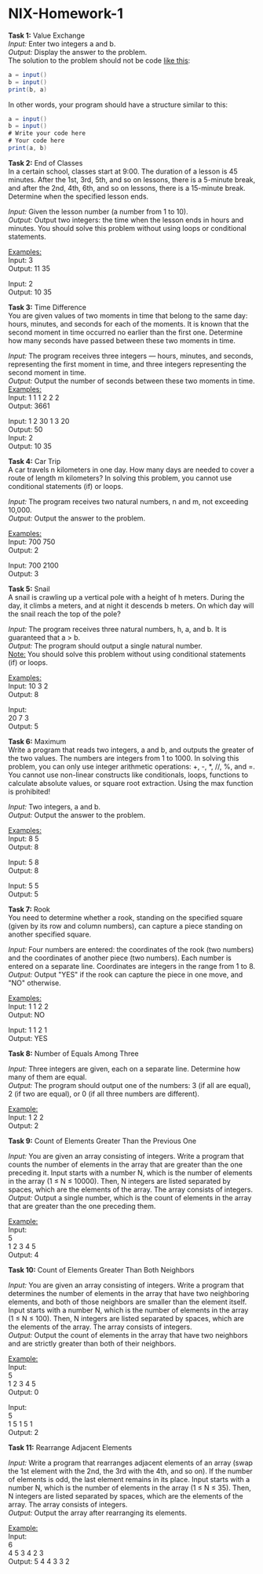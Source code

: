 # NIX-Homework-1
**Task 1:** Value Exchange <br>
<em>Input:</em> Enter two integers a and b. <br>
<em>Output:</em> Display the answer to the problem.<br>
The solution to the problem should not be code <ins>like this</ins>:
```java
a = input()
b = input()
print(b, a)
```
In other words, your program should have a structure similar to this:
```java
a = input()
b = input()
# Write your code here
# Your code here
print(a, b)
```
**Task 2:** End of Classes<br>
In a certain school, classes start at 9:00. The duration of a lesson is 45 minutes. After the 1st, 3rd, 5th, and so on lessons, there is a 5-minute break, and after the 2nd, 4th, 6th, and so on lessons, there is a 15-minute break. Determine when the specified lesson ends. <br>

<em>Input:</em> Given the lesson number (a number from 1 to 10). <br>
<em>Output:</em> Output two integers: the time when the lesson ends in hours and minutes. You should solve this problem without using loops or conditional statements. <br>

<ins>Examples: </ins><br>
Input: 3 <br>
Output: 11 35<br>

Input: 2 <br>
Output: 10 35<br>

**Task 3:** Time Difference<br>
You are given values of two moments in time that belong to the same day: hours, minutes, and seconds for each of the moments. It is known that the second moment in time occurred no earlier than the first one. Determine how many seconds have passed between these two moments in time.<br>

<em>Input:</em> The program receives three integers — hours, minutes, and seconds, representing the first moment in time, and three integers representing the second moment in time.<br>
<em>Output:</em> Output the number of seconds between these two moments in time.<br>
<ins>Examples:</ins><br>
Input:
1
1
1
2
2
2<br>
Output: 3661<br>

Input:
1
2
30
1
3
20<br>
Output: 50<br>
Input: 2 <br>
Output: 10 35<br>

**Task 4:** Car Trip<br>
A car travels n kilometers in one day. How many days are needed to cover a route of length m kilometers?
In solving this problem, you cannot use conditional statements (if) or loops.<br>

<em>Input:</em> The program receives two natural numbers, n and m, not exceeding 10,000.<br>
<em>Output:</em> Output the answer to the problem.<br>

<ins>Examples:</ins><br>
Input:
700
750<br>
Output: 2<br>

Input:
700
2100<br>
Output: 3<br>

**Task 5:** Snail<br>
A snail is crawling up a vertical pole with a height of h meters. During the day, it climbs a meters, and at night it descends b meters. On which day will the snail reach the top of the pole?<br>

<em>Input:</em> The program receives three natural numbers, h, a, and b. It is guaranteed that a > b.<br>
<em>Output:</em> The program should output a single natural number.<br>
<ins>Note:</ins> You should solve this problem without using conditional statements (if) or loops.<br>

<ins>Examples:</ins><br>
Input:
10
3
2<br>
Output: 8<br>

Input:<br>
20
7
3<br>
Output: 5<br>

**Task 6:** Maximum<br>
Write a program that reads two integers, a and b, and outputs the greater of the two values. The numbers are integers from 1 to 1000.
In solving this problem, you can only use integer arithmetic operations: +, -, *, //, %, and =. You cannot use non-linear constructs like conditionals, loops, functions to calculate absolute values, or square root extraction.
Using the max function is prohibited!<br>

<em>Input:</em> Two integers, a and b.<br>
<em>Output:</em> Output the answer to the problem.<br>

<ins>Examples:</ins><br>
Input:
8
5<br>
Output: 8<br>

Input:
5
8<br>
Output: 8<br>

Input:
5
5<br>
Output: 5<br>

**Task 7:** Rook<br>
You need to determine whether a rook, standing on the specified square (given by its row and column numbers), can capture a piece standing on another specified square.<br>

<em>Input:</em> Four numbers are entered: the coordinates of the rook (two numbers) and the coordinates of another piece (two numbers). Each number is entered on a separate line. Coordinates are integers in the range from 1 to 8.<br>
<em>Output:</em> Output "YES" if the rook can capture the piece in one move, and "NO" otherwise.<br>

<ins>Examples:</ins><br>
Input:
1
1
2
2<br>
Output: NO<br>

Input:
1
1
2
1<br>
Output: YES<br>

**Task 8:** Number of Equals Among Three<br>

<em>Input:</em> Three integers are given, each on a separate line. Determine how many of them are equal.<br>
<em>Output:</em> The program should output one of the numbers: 3 (if all are equal), 2 (if two are equal), or 0 (if all three numbers are different).<br>

<ins>Example:</ins><br>
Input:
1
2
2<br>
Output: 2<br>

**Task 9:** Count of Elements Greater Than the Previous One<br>

<em>Input:</em> You are given an array consisting of integers. Write a program that counts the number of elements in the array that are greater than the one preceding it.
Input starts with a number N, which is the number of elements in the array (1 ≤ N ≤ 10000). Then, N integers are listed separated by spaces, which are the elements of the array. The array consists of integers.<br>
<em>Output:</em> Output a single number, which is the count of elements in the array that are greater than the one preceding them.<br>

<ins>Example:</ins><br>
Input:<br>
5<br>
1 2 3 4 5<br>
Output: 4<br>

**Task 10:** Count of Elements Greater Than Both Neighbors<br>

<em>Input:</em> You are given an array consisting of integers. Write a program that determines the number of elements in the array that have two neighboring elements, and both of those neighbors are smaller than the element itself.
Input starts with a number N, which is the number of elements in the array (1 ≤ N ≤ 100). Then, N integers are listed separated by spaces, which are the elements of the array. The array consists of integers.<br>
<em>Output:</em> Output the count of elements in the array that have two neighbors and are strictly greater than both of their neighbors.<br>

<ins>Example:</ins><br>
Input:<br>
5<br>
1 2 3 4 5<br>
Output: 0<br>

Input:<br>
5<br>
1 5 1 5 1<br>
Output: 2<br>

**Task 11:** Rearrange Adjacent Elements<br>

<em>Input:</em> Write a program that rearranges adjacent elements of an array (swap the 1st element with the 2nd, the 3rd with the 4th, and so on). If the number of elements is odd, the last element remains in its place.
Input starts with a number N, which is the number of elements in the array (1 ≤ N ≤ 35). Then, N integers are listed separated by spaces, which are the elements of the array. The array consists of integers.<br>
<em>Output:</em> Output the array after rearranging its elements.<br>

<ins>Example:</ins><br>
Input:<br>
6<br>
4 5 3 4 2 3<br>
Output:
5 4 4 3 3 2<br>
